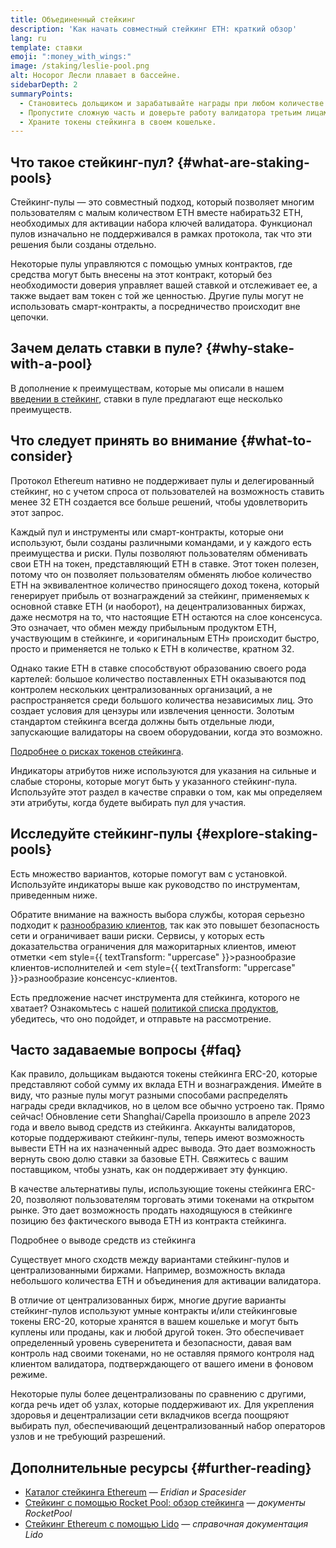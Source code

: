 ```yaml
---
title: Объединенный стейкинг
description: 'Как начать совместный стейкинг ETH: краткий обзор'
lang: ru
template: ставки
emoji: ":money_with_wings:"
image: /staking/leslie-pool.png
alt: Носорог Лесли плавает в бассейне.
sidebarDepth: 2
summaryPoints:
  - Становитесь дольщиком и зарабатывайте награды при любом количестве ETH, объединяя силы с другими.
  - Пропустите сложную часть и доверьте работу валидатора третьим лицам.
  - Храните токены стейкинга в своем кошельке.
---
```


## Что такое стейкинг-пул? {#what-are-staking-pools}

Стейкинг-пулы — это совместный подход, который позволяет многим пользователям с малым количеством ETH вместе набирать32 ETH, необходимых для активации набора ключей валидатора. Функционал пулов изначально не поддерживался в рамках протокола, так что эти решения были созданы отдельно.

Некоторые пулы управляются с помощью умных контрактов, где средства могут быть внесены на этот контракт, который без необходимости доверия управляет вашей ставкой и отслеживает ее, а также выдает вам токен с той же ценностью. Другие пулы могут не использовать смарт-контракты, а посредничество происходит вне цепочки.

## Зачем делать ставки в пуле? {#why-stake-with-a-pool}

В дополнение к преимуществам, которые мы описали в нашем [введении в стейкинг](/staking/), ставки в пуле предлагают еще несколько преимуществ.

<CardGrid>
  <Card title="Низкий барьер для входа" emoji="🐟" description="Not a whale? No problem. Most staking pools let you stake virtually any amount of ETH by joining forces with other stakers, unlike staking solo which requires 32 ETH." />
  <Card title="Возможность внести долю уже сегодня" emoji=":stopwatch:" description="Staking with a pool is as easy as a token swap. No need to worry about hardware setup and node maintenance. Pools allow you to deposit your ETH which enables node operators to run validators. Rewards are then distributed to contributors minus a fee for node operations." />
  <Card title="Токены стейкинга" emoji=":droplet:" description="Many staking pools provide a token that represents a claim on your staked ETH and the rewards it generates. This allows you to make use of your staked ETH, e.g. as collateral in DeFi applications." />
</CardGrid>

<StakingComparison page="pools" />

## Что следует принять во внимание {#what-to-consider}

Протокол Ethereum нативно не поддерживает пулы и делегированный стейкинг, но с учетом спроса от пользователей на возможность ставить менее 32 ETH создается все больше решений, чтобы удовлетворить этот запрос.

Каждый пул и инструменты или смарт-контракты, которые они используют, были созданы различными командами, и у каждого есть преимущества и риски. Пулы позволяют пользователям обменивать свои ETH на токен, представляющий ETH в ставке. Этот токен полезен, потому что он позволяет пользователям обменять любое количество ЕТН на эквивалентное количество приносящего доход токена, который генерирует прибыль от вознаграждений за стейкинг, применяемых к основной ставке ETH (и наоборот), на децентрализованных биржах, даже несмотря на то, что настоящие ЕТН остаются на слое консенсуса. Это означает, что обмен между прибыльным продуктом ETH, участвующим в стейкинге, и «оригинальным ETH» происходит быстро, просто и применяется не только к ETH в количестве, кратном 32.

Однако такие ETH в ставке способствуют образованию своего рода картелей: большое количество поставленных ETH оказываются под контролем нескольких централизованных организаций, а не распространяется среди большого количества независимых лиц. Это создает условия для цензуры или извлечения ценности. Золотым стандартом стейкинга всегда должны быть отдельные люди, запускающие валидаторы на своем оборудовании, когда это возможно.

[Подробнее о рисках токенов стейкинга](https://notes.ethereum.org/@djrtwo/risks-of-lsd).

Индикаторы атрибутов ниже используются для указания на сильные и слабые стороны, которые могут быть у указанного стейкинг-пула. Используйте этот раздел в качестве справки о том, как мы определяем эти атрибуты, когда будете выбирать пул для участия.

<StakingConsiderations page="pools" />

## Исследуйте стейкинг-пулы {#explore-staking-pools}

Есть множество вариантов, которые помогут вам с установкой. Используйте индикаторы выше как руководство по инструментам, приведенным ниже.

<ProductDisclaimer />

<StakingProductsCardGrid category="pools" />

Обратите внимание на важность выбора службы, которая серьезно подходит к [разнообразию клиентов](/developers/docs/nodes-and-clients/client-diversity/), так как это повышет безопасность сети и ограничивает ваши риски. Сервисы, у которых есть доказательства ограничения для мажоритарных клиентов, имеют отметки <em style={{ textTransform: "uppercase" }}>разнообразие клиентов-исполнителей</em> и <em style={{ textTransform: "uppercase" }}>разнообразие консенсус-клиентов</em>.

Есть предложение насчет инструмента для стейкинга, которого не хватает? Ознакомьтесь с нашей [политикой списка продуктов](/contributing/adding-staking-products/), убедитесь, что оно подойдет, и отправьте на рассмотрение.

## Часто задаваемые вопросы {#faq}

<ExpandableCard title="Как зарабатывать вознаграждения?">
Как правило, дольщикам выдаются токены стейкинга ERC-20, которые представляют собой сумму их вклада ETH и вознаграждения. Имейте в виду, что разные пулы могут разными способами распределять награды среди вкладчиков, но в целом все обычно устроено так.
</ExpandableCard>

<ExpandableCard title="Когда я могу вывести свою долю из стейкинга?">
Прямо сейчас! Обновление сети Shanghai/Capellа произошло в апреле 2023 года и ввело вывод средств из стейкинга. Аккаунты валидаторов, которые поддерживают стейкинг-пулы, теперь имеют возможность вывести ЕТН на их назначенный адрес вывода. Это дает возможность вернуть свою долю ставки за базовые ЕТН. Свяжитесь с вашим поставщиком, чтобы узнать, как он поддерживает эту функцию.

В качестве альтернативы пулы, использующие токены стейкинга ERC-20, позволяют пользователям торговать этими токенами на открытом рынке. Это дает возможность продать находящуюся в стейкинге позицию без фактического вывода ETH из контракта стейкинга.

<ButtonLink to="/staking/withdrawals/">Подробнее о выводе средств из стейкинга</ButtonLink>
</ExpandableCard>

<ExpandableCard title="Отличается ли это от стейкинга на моей бирже?">
Существует много сходств между вариантами стейкинг-пулов и централизованными биржами. Например, возможность вклада небольшого количества ETH и объединения для активации валидатора.

В отличие от централизованных бирж, многие другие варианты стейкинг-пулов используют умные контракты и/или стейкинговые токены ERC-20, которые хранятся в вашем кошельке и могут быть куплены или проданы, как и любой другой токен. Это обеспечивает определенный уровень суверенитета и безопасности, давая вам контроль над своими токенами, но не оставляя прямого контроля над клиентом валидатора, подтверждающего от вашего имени в фоновом режиме.

Некоторые пулы более децентрализованы по сравнению с другими, когда речь идет об узлах, которые поддерживают их. Для укрепления здоровья и децентрализации сети вкладчиков всегда поощряют выбирать пул, обеспечивающий децентрализованный набор операторов узлов и не требующий разрешений.
</ExpandableCard>

## Дополнительные ресурсы {#further-reading}

- [Каталог стейкинга Ethereum](https://www.staking.directory/) — _Eridian и Spacesider_
- [Стейкинг с помощью Rocket Pool: обзор стейкинга](https://docs.rocketpool.net/guides/staking/overview.html) — _документы RocketPool_
- [Стейкинг Ethereum с помощью Lido](https://help.lido.fi/en/collections/2947324-staking-ethereum-with-lido) — _справочная документация Lido_
